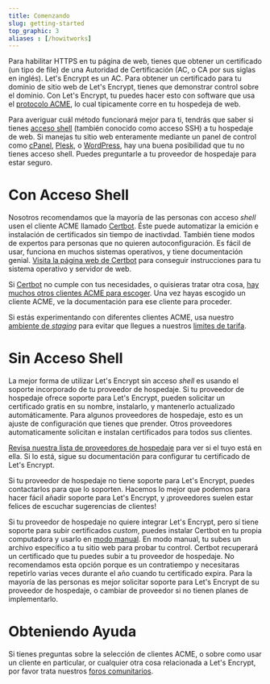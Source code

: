 ```yaml
---
title: Comenzando
slug: getting-started
top_graphic: 3
aliases : [/howitworks]
---
```


Para habilitar HTTPS en tu p&aacute;gina de web, tienes que obtener un certificado (un tipo de file) de una Autoridad de Certificaci&oacute;n (AC, o CA por sus siglas en ingl&eacute;s). Let's Encrypt es un AC. Para obtener un certificado para tu dominio de sitio web de Let's Encrypt, tienes que demonstrar control sobre el dominio. Con Let's Encrypt, tu puedes hacer esto con software que usa el [protocolo ACME](https://ietf-wg-acme.github.io/acme/), lo cual tipicamente corre en tu hospedeja de web.

Para averiguar cu&aacute;l m&eacute;todo funcionar&aacute; mejor para ti, tendr&aacute;s que saber si tienes [acceso shell](https://en.wikipedia.org/wiki/Shell_account) (tambi&eacute;n conocido como acceso SSH) a tu hospedaje de web. Si manejas tu sitio web enteramente mediante un panel de control como [cPanel](https://cpanel.com/), [Plesk](https://www.plesk.com/), o [WordPress](https://wordpress.org/), hay una buena posibilidad que tu no tienes acceso shell. Puedes preguntarle a tu proveedor de hospedaje para estar seguro.

# Con Acceso Shell

Nosotros recomendamos que la mayor&iacute;a de las personas con acceso *shell* usen el cliente ACME llamado [Certbot]. &Eacute;ste puede automatizar la emici&oacute;n e instalaci&oacute;n de certificados sin tiempo de inactivdad. Tambi&eacute;n tiene modos de expertos para personas que no quieren autoconfiguraci&oacute;n. Es f&aacute;cil de usar, funciona en muchos sistemas operativos, y tiene documentaci&oacute;n genial. [Visita la p&aacute;gina web de Certbot][Certbot] para conseguir instrucciones para tu sistema operativo y servidor de web.

Si [Certbot] no cumple con tus necesidades, o quisieras tratar otra cosa, [hay muchos otros clientes ACME para escoger](/docs/client-options/). Una vez hayas escogido un cliente ACME, ve la documentaci&oacute;n para ese cliente para proceder.

Si est&aacute;s experimentando con diferentes clientes ACME, usa nuestro [ambiente de *staging*](/docs/staging-environment/) para evitar que llegues a nuestros [limites de tarifa](/docs/rate-limits/).

[Certbot]: https://certbot.eff.org/  "Certbot"

# Sin Acceso Shell

La mejor forma de utilizar Let's Encrypt sin acceso *shell* es usando el soporte incorporado
de tu proveedor de hospedaje. Si tu proveedor de hospedaje ofrece soporte para Let's Encrypt,
pueden solicitar un certificado gratis en su nombre, instalarlo, y mantenerlo actualizado
autom&aacute;ticamente. Para algunos proveedores de hospedaje, esto es un ajuste de configuraci&oacute;n
que tienes que prender. Otros proveedores automaticamente solicitan e instalan certificados para
todos sus clientes.

[Revisa nuestra lista de proveedores de hospedaje](https://community.letsencrypt.org/t/web-hosting-who-support-lets-encrypt/6920)
para ver si el tuyo est&aacute; en ella. Si lo est&aacute;, sigue su documentaci&oacute;n para configurar tu 
certificado de Let's Encrypt.

Si tu proveedor de hospedaje no tiene soporte para Let's Encrypt, puedes contactarlos para que lo soporten. Hacemos lo mejor que podemos para hacer f&aacute;cil a&ntilde;adir soporte para Let's Encrypt, y &iexcl;proveedores suelen estar felices de escuchar sugerencias de clientes!

Si tu proveedor de hospedaje no quiere integrar Let's Encrypt, pero s&iacute; tiene soporte
para subir certificados *custom*, puedes instalar Certbot en tu propia computadora y usarlo en [modo manual](https://certbot.eff.org/docs/using.html#manual). En modo manual, tu subes un archivo espec&iacute;fico a tu
sitio web para probar tu control. Certbot recuperar&aacute; un certificado que tu puedes subir a tu proveedor de hospedaje. No recomendamos esta opci&oacute;n porque es un contratiempo y necesitaras repetirlo varias veces durante el a&ntilde;o cuando tu certificado expira. Para la mayor&iacute;a de las personas es mejor solicitar soporte para Let's Encrypt de su proveedor de hospedaje, o cambiar de proveedor si no tienen planes de implementarlo.

# Obteniendo Ayuda

Si tienes preguntas sobre la selecci&oacute;n de clientes ACME, o sobre como usar un cliente en particular, or cualquier otra cosa relacionada a Let's Encrypt, por favor trata nuestros [foros comunitarios](https://community.letsencrypt.org/).
